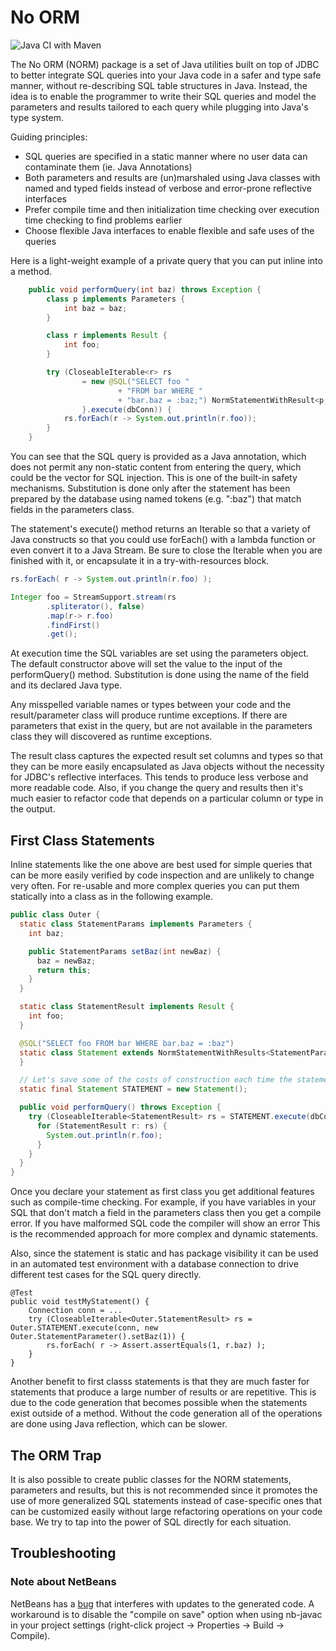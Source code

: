 No ORM
======

![Java CI with Maven](https://github.com/cmcgee-mac/norm/workflows/Java%20CI%20with%20Maven/badge.svg)

The No ORM (NORM) package is a set of Java utilities built on top of JDBC
to better integrate SQL queries into your Java code in a safer and type safe
manner, without re-describing SQL table structures in Java. Instead, the idea
is to enable the programmer to write their SQL queries and model the parameters
and results tailored to each query while plugging into Java's type system.

Guiding principles:
* SQL queries are specified in a static manner where no user data can contaminate them (ie. Java Annotations)
* Both parameters and results are (un)marshaled using Java classes with named and typed fields instead of verbose and error-prone reflective interfaces
* Prefer compile time and then initialization time checking over execution time checking to find problems earlier
* Choose flexible Java interfaces to enable flexible and safe uses of the queries

Here is a light-weight example of a private query that you can put inline into
a method.

```java
    public void performQuery(int baz) throws Exception {
        class p implements Parameters {
            int baz = baz;
        }

        class r implements Result {
            int foo;
        }

        try (CloseableIterable<r> rs
                = new @SQL("SELECT foo "
                        + "FROM bar WHERE "
                        + "bar.baz = :baz;") NormStatementWithResult<p, r>() {
                }.execute(dbConn)) {
            rs.forEach(r -> System.out.println(r.foo));
        }
    }
```

You can see that the SQL query is provided as a Java annotation, which does not
permit any non-static content from entering the query, which could be the vector
for SQL injection. This is one of the built-in safety mechanisms. Substitution is
done only after the statement has been prepared by the database using named
tokens (e.g. ":baz") that match fields in the parameters class.

The statement's execute() method returns an Iterable so that a variety of Java
constructs so that you could use forEach() with a lambda function or even convert
it to a Java Stream. Be sure to close the Iterable when you are finished
with it, or encapsulate it in a try-with-resources block.

```java
rs.forEach( r -> System.out.println(r.foo) );

Integer foo = StreamSupport.stream(rs
        .spliterator(), false)
        .map(r-> r.foo)
        .findFirst()
        .get();
```

At execution time the SQL variables are set using the parameters object. The default
constructor above will set the value to the input of the performQuery() method.
Substitution is done using the name of the field and its declared Java type.

Any misspelled variable names or types between your code and the result/parameter
class will produce runtime exceptions. If there are parameters that exist
in the query, but are not available in the parameters class they will discovered
as runtime exceptions.

The result class captures the expected result set columns and types so that they can
be more easily encapsulated as Java objects without the necessity for JDBC's
reflective interfaces. This tends to produce less verbose and more readable code.
Also, if you change the query and results then it's much easier to refactor code
that depends on a particular column or type in the output.

## First Class Statements

Inline statements like the one above are best used for simple queries that can
be more easily verified by code inspection and are unlikely to change very often.
For re-usable and more complex queries you can put them statically into a class
 as in the following example.

```java
public class Outer {
  static class StatementParams implements Parameters {
    int baz;

    public StatementParams setBaz(int newBaz) {
      baz = newBaz;
      return this;
    }
  }

  static class StatementResult implements Result {
    int foo;
  }

  @SQL("SELECT foo FROM bar WHERE bar.baz = :baz")
  static class Statement extends NormStatementWithResults<StatementParams,StatementResult> {
  }

  // Let's save some of the costs of construction each time the statement is executed
  static final Statement STATEMENT = new Statement();

  public void performQuery() throws Exception {
    try (CloseableIterable<StatementResult> rs = STATEMENT.execute(dbConn, new ReqParams().setBaz(100)) {
      for (StatementResult r: rs) {
        System.out.println(r.foo);
      }
    }
  }
}
```

Once you declare your statement as first class you get additional features
such as compile-time checking. For example, if you have
variables in your SQL that don't match a field in the parameters class then you
get a compile error. If you have malformed SQL code the compiler will show an error
This is the recommended approach for more complex and dynamic statements.

Also, since the statement is static and has package visibility it can be used
in an automated test environment with a database connection to drive different
test cases for the SQL query directly.

```
@Test
public void testMyStatement() {
    Connection conn = ...
    try (CloseableIterable<Outer.StatementResult> rs = Outer.STATEMENT.execute(conn, new Outer.StatementParameter().setBaz(1)) {
        rs.forEach( r -> Assert.assertEquals(1, r.baz) );
    }
}
```

Another benefit to first classs statements is that they are much faster for
statements that produce a large number of results or are repetitive. This is due
to the code generation that becomes possible when the statements exist outside of
a method. Without the code generation all of the operations are done using Java
reflection, which can be slower.

## The ORM Trap

It is also possible to create public classes for the NORM statements, parameters
and results, but this is not recommended since it promotes the use of more
generalized SQL statements instead of case-specific ones that can be customized
easily without large refactoring operations on your code base. We try to tap into
the power of SQL directly for each situation.

## Troubleshooting

### Note about NetBeans

NetBeans has a [bug](https://issues.apache.org/jira/browse/NETBEANS-5331) that interferes
with updates to the generated code. A workaround is to disable the "compile on save" option
when using nb-javac in your project settings (right-click project -> Properties -> Build -> Compile).

